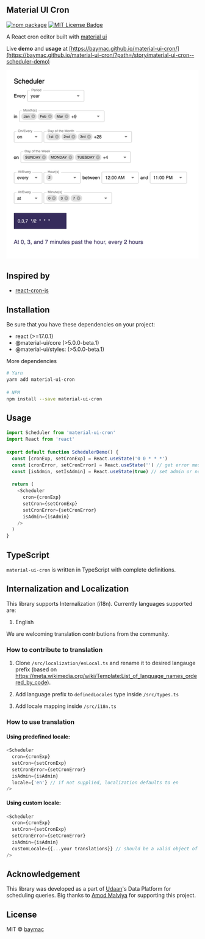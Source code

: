 ## Material UI Cron

[![npm package](https://img.shields.io/npm/v/material-ui-cron/latest.svg)](https://www.npmjs.com/package/material-ui-cron)
[![MIT License Badge](https://img.shields.io/badge/license-MIT-blue.svg)](https://github.com/baymac/material-ui-cron/blob/master/LICENSE.md)

A React cron editor built with [material ui](https://material-ui.com/)

Live **demo** and **usage** at
[https://baymac.github.io/material-ui-cron/](https://baymac.github.io/material-ui-cron/?path=/story/material-ui-cron--scheduler-demo)

![material-ui-cron demo](/docs/material-ui-cron-demo.png)

## Inspired by

- [react-cron-js](https://github.com/xrutayisire/react-js-cron)

## Installation

Be sure that you have these dependencies on your project:

- react (>=17.0.1)
- @material-ui/core (>5.0.0-beta.1)
- @material-ui/styles: (>5.0.0-beta.1)

More dependencies

```bash
# Yarn
yarn add material-ui-cron

# NPM
npm install --save material-ui-cron
```

## Usage

```javascript
import Scheduler from 'material-ui-cron'
import React from 'react'

export default function SchedulerDemo() {
  const [cronExp, setCronExp] = React.useState('0 0 * * *')
  const [cronError, setCronError] = React.useState('') // get error message if cron is invalid
  const [isAdmin, setIsAdmin] = React.useState(true) // set admin or non-admin to enable or disable high frequency scheduling (more than once a day)

  return (
    <Scheduler
      cron={cronExp}
      setCron={setCronExp}
      setCronError={setCronError}
      isAdmin={isAdmin}
    />
  )
}
```

## TypeScript

`material-ui-cron` is written in TypeScript with complete definitions.

## Internalization and Localization

This library supports Internalization (i18n). Currently languages supported are:

1. English

We are welcoming translation contributions from the community.

### How to contribute to translation

1. Clone `/src/localization/enLocal.ts` and rename it to desired langauge prefix
   (based on
   https://meta.wikimedia.org/wiki/Template:List_of_language_names_ordered_by_code).

2. Add language prefix to `definedLocales` type inside `/src/types.ts`

3. Add locale mapping inside `/src/i18n.ts`

### How to use translation

#### Using predefined locale:

```javascript
<Scheduler
  cron={cronExp}
  setCron={setCronExp}
  setCronError={setCronError}
  isAdmin={isAdmin}
  locale={'en'} // if not supplied, localization defaults to en
/>
```

#### Using custom locale:

```javascript
<Scheduler
  cron={cronExp}
  setCron={setCronExp}
  setCronError={setCronError}
  isAdmin={isAdmin}
  customLocale={{...your translations}} // should be a valid object of type Locale, overrides value supplied to locale prop
/>
```

## Acknowledgement

This library was developed as a part of [Udaan](https://udaan.com/)'s Data
Platform for scheduling queries. Big thanks to
[Amod Malviya](https://github.com/amodm) for supporting this project.

## License

MIT © [baymac](https://github.com/baymac)
